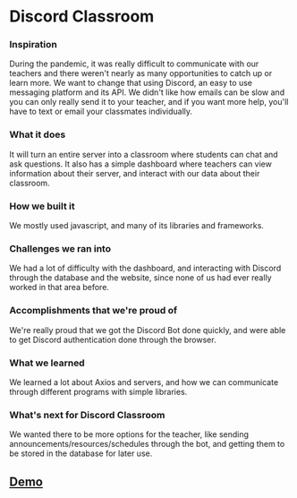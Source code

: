 # Discord Classroom
### Inspiration
During the pandemic, it was really difficult to communicate with our teachers and there weren't nearly as many opportunities to catch up or learn more. We want to change that using Discord, an easy to use messaging platform and its API. We didn't like how emails can be slow and you can only really send it to your teacher, and if you want more help, you'll have to text or email your classmates individually.

### What it does
It will turn an entire server into a classroom where students can chat and ask questions. It also has a simple dashboard where teachers can view information about their server, and interact with our data about their classroom.

### How we built it
We mostly used javascript, and many of its libraries and frameworks.

### Challenges we ran into
We had a lot of difficulty with the dashboard, and interacting with Discord through the database and the website, since none of us had ever really worked in that area before.

### Accomplishments that we're proud of
We're really proud that we got the Discord Bot done quickly, and were able to get Discord authentication done through the browser.

### What we learned
We learned a lot about Axios and servers, and how we can communicate through different programs with simple libraries.

### What's next for Discord Classroom
We wanted there to be more options for the teacher, like sending announcements/resources/schedules through the bot, and getting them to be stored in the database for later use.

## [Demo](https://youtu.be/yZzvjOWn0Fg)